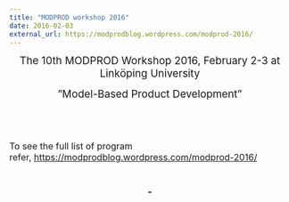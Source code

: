 ```yaml
---
title: "MODPROD workshop 2016"
date: 2016-02-03
external_url: https://modprodblog.wordpress.com/modprod-2016/
---
```

<p style="text-align: center;"><span style="font-size: 14pt;">The 10th MODPROD Workshop 2016, February 2-3 at Linköping University</span></p>
<p style="text-align: center;"><span style="font-size: 14pt;">”Model-Based Product Development”</span></p>
<h2>&nbsp;</h2>
<p><span style="font-size: 12pt;">To see the full list of program refer,&nbsp;<a href="https://modprodblog.wordpress.com/modprod-2016/">https://modprodblog.wordpress.com/modprod-2016/</a></span></p>
<h2 align="center"><a href="http://www.modprod.liu.se/modprod-2015?l=en"><strong>&nbsp;</strong></a></h2>
